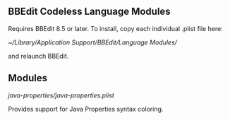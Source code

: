 BBEdit Codeless Language Modules
--------------------------------

Requires BBEdit 8.5 or later. To install, copy each individual .plist file here:

_~/Library/Application Support/BBEdit/Language Modules/_

and relaunch BBEdit.

Modules
-------

_java-properties/java-properties.plist_

Provides support for Java Properties syntax coloring.



